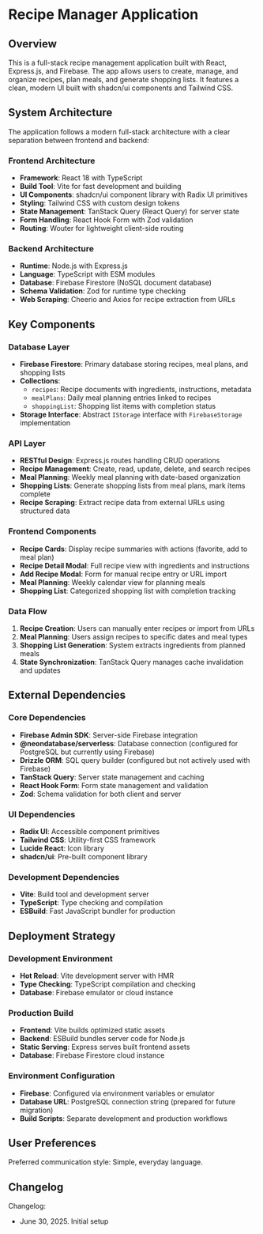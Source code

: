 # Recipe Manager Application

## Overview

This is a full-stack recipe management application built with React, Express.js, and Firebase. The app allows users to create, manage, and organize recipes, plan meals, and generate shopping lists. It features a clean, modern UI built with shadcn/ui components and Tailwind CSS.

## System Architecture

The application follows a modern full-stack architecture with a clear separation between frontend and backend:

### Frontend Architecture
- **Framework**: React 18 with TypeScript
- **Build Tool**: Vite for fast development and building
- **UI Components**: shadcn/ui component library with Radix UI primitives
- **Styling**: Tailwind CSS with custom design tokens
- **State Management**: TanStack Query (React Query) for server state
- **Form Handling**: React Hook Form with Zod validation
- **Routing**: Wouter for lightweight client-side routing

### Backend Architecture
- **Runtime**: Node.js with Express.js
- **Language**: TypeScript with ESM modules
- **Database**: Firebase Firestore (NoSQL document database)
- **Schema Validation**: Zod for runtime type checking
- **Web Scraping**: Cheerio and Axios for recipe extraction from URLs

## Key Components

### Database Layer
- **Firebase Firestore**: Primary database storing recipes, meal plans, and shopping lists
- **Collections**: 
  - `recipes`: Recipe documents with ingredients, instructions, metadata
  - `mealPlans`: Daily meal planning entries linked to recipes
  - `shoppingList`: Shopping list items with completion status
- **Storage Interface**: Abstract `IStorage` interface with `FirebaseStorage` implementation

### API Layer
- **RESTful Design**: Express.js routes handling CRUD operations
- **Recipe Management**: Create, read, update, delete, and search recipes
- **Meal Planning**: Weekly meal planning with date-based organization
- **Shopping Lists**: Generate shopping lists from meal plans, mark items complete
- **Recipe Scraping**: Extract recipe data from external URLs using structured data

### Frontend Components
- **Recipe Cards**: Display recipe summaries with actions (favorite, add to meal plan)
- **Recipe Detail Modal**: Full recipe view with ingredients and instructions
- **Add Recipe Modal**: Form for manual recipe entry or URL import
- **Meal Planning**: Weekly calendar view for planning meals
- **Shopping List**: Categorized shopping list with completion tracking

### Data Flow
1. **Recipe Creation**: Users can manually enter recipes or import from URLs
2. **Meal Planning**: Users assign recipes to specific dates and meal types
3. **Shopping List Generation**: System extracts ingredients from planned meals
4. **State Synchronization**: TanStack Query manages cache invalidation and updates

## External Dependencies

### Core Dependencies
- **Firebase Admin SDK**: Server-side Firebase integration
- **@neondatabase/serverless**: Database connection (configured for PostgreSQL but currently using Firebase)
- **Drizzle ORM**: SQL query builder (configured but not actively used with Firebase)
- **TanStack Query**: Server state management and caching
- **React Hook Form**: Form state management and validation
- **Zod**: Schema validation for both client and server

### UI Dependencies
- **Radix UI**: Accessible component primitives
- **Tailwind CSS**: Utility-first CSS framework
- **Lucide React**: Icon library
- **shadcn/ui**: Pre-built component library

### Development Dependencies
- **Vite**: Build tool and development server
- **TypeScript**: Type checking and compilation
- **ESBuild**: Fast JavaScript bundler for production

## Deployment Strategy

### Development Environment
- **Hot Reload**: Vite development server with HMR
- **Type Checking**: TypeScript compilation and checking
- **Database**: Firebase emulator or cloud instance

### Production Build
- **Frontend**: Vite builds optimized static assets
- **Backend**: ESBuild bundles server code for Node.js
- **Static Serving**: Express serves built frontend assets
- **Database**: Firebase Firestore cloud instance

### Environment Configuration
- **Firebase**: Configured via environment variables or emulator
- **Database URL**: PostgreSQL connection string (prepared for future migration)
- **Build Scripts**: Separate development and production workflows

## User Preferences

Preferred communication style: Simple, everyday language.

## Changelog

Changelog:
- June 30, 2025. Initial setup